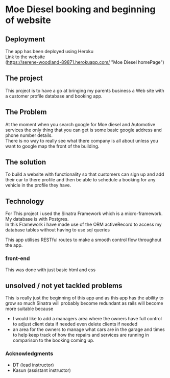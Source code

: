 
# Moe Diesel booking and beginning of website   

## Deployment    
The app has been deployed using Heroku     
Link to the website   
(https://serene-woodland-89871.herokuapp.com/ "Moe Diesel homePage")     

## The project    
This project is to have a go at bringing my parents business a Web site with a customer profile database and booking app.

## The Problem    
At the moment when you search google for Moe diesel and Automotive services the only thing that you can get is some basic google address and phone number details.    
There is no way to really see what there company is all about unless you want to google map the front of the building.

## The solution   
To build a website with functionality so that customers can sign up and add their car to there profile and then be able to schedule a booking for any vehicle in the profile they have.

## Technology     
For This project i used the Sinatra Framework which is a micro-framework.
My database is with Postgres.       
In this Framework i have made use of the ORM activeRecord to access my database tables without having to use sql queries

This app utilises RESTful routes to make a smooth control flow throughout the app.

### front-end    
This was done with just basic html and css


## unsolved / not yet tackled problems
This is really just the beginning of this app and as this app has the ability to grow so much Sinatra will probably become redundant as rails will become more suitable because    
- I would like to add a managers area where the owners have full control to adjust client data if needed even delete clients if needed   
- an area for the owners to manage what cars are in the garage and times to help keep track of how the repairs and services are running in comparison to the booking coming up.


### Acknowledgments   
- DT (lead instructor)
- Kasun (assistant instructor)
